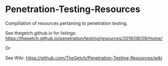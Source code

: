 # Penetration-Testing-Resources

Complilation of resources pertaining to penetration testing.

See thegetch.github.io for listings:
https://thegetch.github.io/penetration/testing/resources/2019/08/09/Home/

Or 

See Wiki:
https://github.com/TheGetch/Penetration-Testing-Resources/wiki
